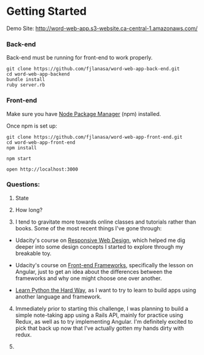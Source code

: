# Getting Started

Demo Site: http://word-web-app.s3-website.ca-central-1.amazonaws.com/

### Back-end

Back-end must be running for front-end to work properly.

```
git clone https://github.com/fjlanasa/word-web-app-back-end.git
cd word-web-app-backend
bundle install
ruby server.rb
```

### Front-end

Make sure you have [Node Package Manager](https://www.npmjs.com/) (npm) installed.

Once npm is set up:

```
git clone https://github.com/fjlanasa/word-web-app-front-end.git
cd word-web-app-front-end
npm install

npm start

open http://localhost:3000

```

### Questions:
1. State

2. How long?

3. I tend to gravitate more towards online classes and tutorials rather than books. Some of the most recent things I've gone through:
  * Udacity's course on [Responsive Web Design](https://www.udacity.com/course/responsive-web-design-fundamentals--ud893), which helped me dig deeper into some design concepts I started to explore through my breakable toy.

  * Udacity's course on [Front-end Frameworks](https://www.udacity.com/course/front-end-frameworks--ud894), specifically the lesson on Angular, just to get an idea about the differences between the frameworks and why one might choose one over another.

  * [Learn Python the Hard Way](https://learnpythonthehardway.org/book/), as I want to try to learn to build apps using another language and framework.

4. Immediately prior to starting this challenge, I was planning to build a simple note-taking app using a Rails API, mainly for practice using Redux, as well as to try implementing Angular. I'm definitely excited to pick that back up now that I've actually gotten my hands dirty with redux.

5.
